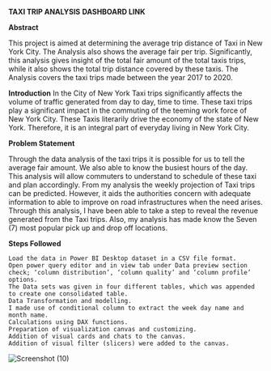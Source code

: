 

**TAXI TRIP ANALYSIS**
**DASHBOARD LINK**

**Abstract**

This project is aimed at determining the average trip distance of Taxi in New York City. The Analysis also shows the average fair per trip. Significantly, this analysis gives insight of the total fair amount of the total taxis trips, while it also shows the total trip distance covered by these taxis. The Analysis covers the taxi trips made between the year 2017 to 2020.

**Introduction**
In the City of New York Taxi trips significantly affects the volume of traffic generated from day to day, time to time. These taxi trips play a significant impact in the commuting of the teeming work force of New York City. These Taxis literarily drive the economy of the state of New York. Therefore, it is an integral part of everyday living in New York City.

**Problem Statement**

Through the data analysis of the taxi trips it is possible for us to tell the average fair amount. We also able to know the busiest hours of the day. This analysis will allow commuters to understand to schedule of these taxi and plan accordingly. From my analysis the weekly projection of Taxi trips can be predicted. However, it aids the authorities concern with adequate information to able to improve on road infrastructures when the need arises. Through this analysis, I have been able to take a step to reveal the revenue generated from the Taxi trips. Also, my analysis has made know the Seven (7) most popular pick up and drop off locations.

**Steps Followed**

    Load the data in Power BI Desktop dataset in a CSV file format.
    Open power query editor and in view tab under Data preview section check; ‘column distribution’, ‘column quality’ and ‘column profile’ options.
    The Data sets was given in four different tables, which was appended to create one consolidated table.
    Data Transformation and modelling.
    I made use of conditional column to extract the week day name and month name.
    Calculations using DAX functions.
    Preparation of visualization canvas and customizing.
    Addition of visual cards and chats to the canvas.
    Addition of visual filter (slicers) were added to the canvas.
![Screenshot (10)](https://github.com/TheNurseAnalyst/PowerBi-projects/assets/158273691/2f2d968b-2cdd-4b48-842d-53d45da3e144)

